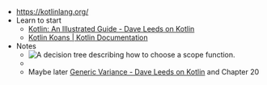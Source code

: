 - https://kotlinlang.org/
- Learn to start
	- [Kotlin: An Illustrated Guide - Dave Leeds on Kotlin](https://typealias.com/start/)
	- [Kotlin Koans | Kotlin Documentation](https://kotlinlang.org/docs/koans.html)
- Notes
	- ![A decision tree describing how to choose a scope function.](https://typealias.com/img/start/scopes-and-scope-functions/scope-function-flow-chart.png)
	-
	- Maybe later [Generic Variance - Dave Leeds on Kotlin](https://typealias.com/start/kotlin-variance/) and Chapter 20
